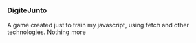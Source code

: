 ### DigiteJunto
A game created just to train my javascript, using fetch and other technologies. Nothing more
